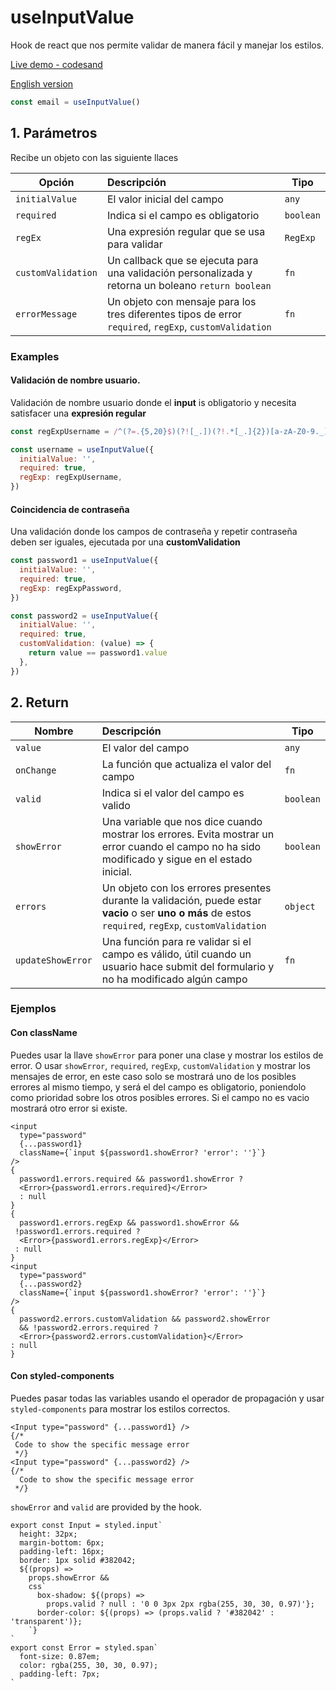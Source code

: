 # useInputValue

Hook de react que nos permite validar de manera fácil y manejar los estilos.

[Live demo - codesand](https://codesandbox.io/s/useinputvalue-bxugd?file=/src/App.js)

[English version ](https://github.com/diego9497/useinput/blob/master/README.md)

```javascript
const email = useInputValue()
```

## 1. Parámetros

Recibe un objeto con las siguiente llaces

| Opción             | Descripción                                                                                            | Tipo      |
| ------------------ | :----------------------------------------------------------------------------------------------------- | --------- |
| `initialValue`     | El valor inicial del campo                                                                             | `any`     |
| `required`         | Indica si el campo es obligatorio                                                                      | `boolean` |
| `regEx`            | Una expresión regular que se usa para validar                                                          | `RegExp`  |
| `customValidation` | Un callback que se ejecuta para una validación personalizada y retorna un boleano `return boolean`     | `fn`      |
| `errorMessage`     | Un objeto con mensaje para los tres diferentes tipos de error `required`, `regExp`, `customValidation` | `fn`      |

### Examples

#### Validación de nombre usuario.

Validación de nombre usuario donde el **input** is obligatorio y necesita satisfacer una **expresión regular**

```javascript
const regExpUsername = /^(?=.{5,20}$)(?![_.])(?!.*[_.]{2})[a-zA-Z0-9._]+(?<![_.])$/
```

```javascript
const username = useInputValue({
  initialValue: '',
  required: true,
  regExp: regExpUsername,
})
```

#### Coincidencia de contraseña

Una validación donde los campos de contraseña y repetir contraseña deben ser iguales, ejecutada por una **customValidation**

```javascript
const password1 = useInputValue({
  initialValue: '',
  required: true,
  regExp: regExpPassword,
})

const password2 = useInputValue({
  initialValue: '',
  required: true,
  customValidation: (value) => {
    return value == password1.value
  },
})
```

## 2. Return

| Nombre            | Descripción                                                                                                                                            | Tipo      |
| ----------------- | :----------------------------------------------------------------------------------------------------------------------------------------------------- | --------- |
| `value`           | El valor del campo                                                                                                                                     | `any`     |
| `onChange`        | La función que actualiza el valor del campo                                                                                                            | `fn`      |
| `valid`           | Indica si el valor del campo es valido                                                                                                                 | `boolean` |
| `showError`       | Una variable que nos dice cuando mostrar los errores. Evita mostrar un error cuando el campo no ha sido modificado y sigue en el estado inicial.       | `boolean` |
| `errors`          | Un objeto con los errores presentes durante la validación, puede estar **vacio** o ser **uno o más** de estos `required`, `regExp`, `customValidation` | `object`  |
| `updateShowError` | Una función para re validar si el campo es válido, útil cuando un usuario hace submit del formulario y no ha modificado algún campo                    | `fn`      |

### Ejemplos

#### Con className

Puedes usar la llave `showError` para poner una clase y mostrar los estilos de error.
O usar `showError`, `required`, `regExp`, `customValidation` y mostrar los mensajes de error, en este caso solo se mostrará uno de los posibles errores al mismo tiempo, y será el del campo es obligatorio, poniendolo como prioridad sobre los otros posibles errores. Si el campo no es vacio mostrará otro error si existe.

```JSX
<input
  type="password"
  {...password1}
  className={`input ${password1.showError? 'error': ''}`}
/>
{
  password1.errors.required && password1.showError ?
  <Error>{password1.errors.required}</Error>
  : null
}
{
  password1.errors.regExp && password1.showError &&
 !password1.errors.required ?
  <Error>{password1.errors.regExp}</Error>
 : null
}
<input
  type="password"
  {...password2}
  className={`input ${password1.showError? 'error': ''}`}
/>
{
  password2.errors.customValidation && password2.showError
  && !password2.errors.required ?
  <Error>{password2.errors.customValidation}</Error>
: null
}

```

#### Con styled-components

Puedes pasar todas las variables usando el operador de propagación y usar `styled-components` para mostrar los estilos correctos.

```JSX
<Input type="password" {...password1} />
{/*
 Code to show the specific message error
 */}
<Input type="password" {...password2} />
{/*
  Code to show the specific message error
 */}
```

`showError` and `valid` are provided by the hook.

```JSX
export const Input = styled.input`
  height: 32px;
  margin-bottom: 6px;
  padding-left: 16px;
  border: 1px solid #382042;
  ${(props) =>
    props.showError &&
    css`
      box-shadow: ${(props) =>
        props.valid ? null : '0 0 3px 2px rgba(255, 30, 30, 0.97)'};
      border-color: ${(props) => (props.valid ? '#382042' : 'transparent')};
    `}
`
export const Error = styled.span`
  font-size: 0.87em;
  color: rgba(255, 30, 30, 0.97);
  padding-left: 7px;
`

```
